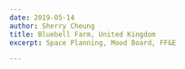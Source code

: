```yaml
---
date: 2019-05-14
author: Sherry Cheung
title: Bluebell Farm, United Kingdom
excerpt: Space Planning, Mood Board, FF&E

---
```

